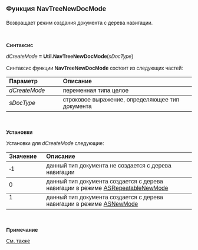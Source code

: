 <html>
<head>
<title>NavTreeNewDocMode</title>
</head>

<body>

<h1><font face="Arial" size="4">Функция NavTreeNewDocMode</font></h1>

<p><font face="Arial">Возвращает режим создания документа с дерева 
навигации.</font></p>

<p>&nbsp;</p>

<p class="label"><font face="Arial"><b>Синтаксис</b></font></p>

<p><font face="Arial"><em>dCreateMode</em><strong> = 
Util.NavTreeNewDocMode</strong>(<em>sDocType</em>)<em><br>
</em><br>
Синтаксис функции <strong> NavTreeNewDocMode</strong> состоит из следующих 
частей:</font></p>

<table border="1" cellPadding="5" cols="2" frame="below" rules="rows">
<TBODY>
  <tr vAlign="top">
    <td class="label" width="29%"><font face="Arial"><b>Параметр</b></font></td>
    <td class="label" width="71%"><font face="Arial"><strong>Описание</strong></font></td>
  </tr>
  <tr>
    <td width="29%"><font face="Arial"><em>dCreateMode</em></font></td>
    <td width="71%"><font face="Arial">переменная типа целое</font></td>
  </tr>
  <tr>
    <td width="29%"><font face="Arial"><em>sDocType</em></font></td>
    <td width="71%"><font face="Arial">строковое выражение, 
	определяющее тип документа </font></td>
  </tr>
</TBODY>
</table>

<p class="label">&nbsp;</p>

<p class="label"><font face="Arial"><b>Установки</b></font></p>

<p><font face="Arial">Установки для <em>dCreateMode </em>следующие:</font></p>

<table border="1" cellPadding="5" cols="2" frame="below" rules="rows">
<TBODY>
  <tr vAlign="top">
    <td class="label" width="20%"><font face="Arial"><strong>Значение</strong></font></td>
    <td class="label" width="80%"><font face="Arial"><strong>Описание</strong></font></td>
  </tr>
  <tr>
    <td width="20%"><font face="Arial">-1</font></td>
    <td width="80%"><font face="Arial">данный тип документа не 
	создается с дерева навигации</font></td>
  </tr>
  <tr>
    <td width="20%"><font face="Arial">0</font></td>
    <td width="80%"><font face="Arial">данный тип документа создается 
	с дерева навигации в режиме
      <a href="../../../Constants/const_doc_States.html">ASRepeatableNewMode</a></font></td>
  </tr>
  <tr vAlign="top">
    <td width="20%"><font face="Arial">1</font></td>
    <td width="80%"><font face="Arial">данный тип документа создается 
	с дерева навигации в режиме
      <a href="../../../Constants/const_doc_States.html">ASNewMode</a></font></td>
  </tr>
</table>

<p class="label">&nbsp;</p>
<p class="label"><font face="Arial"><b>Примечание</b></font></p>
<p class="label"><font face="Arial"><a href="../../../functions.html">
См. также</a></font></p>
</body>
</html>
